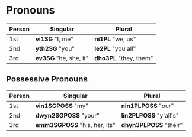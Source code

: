 # Pronouns

| Person | Singular | Plural  |
| ------ | -------- | ------- |
| 1st    | __<x-out>vi<x-src>1SG</x-src></x-out>__ "I, me" | __<x-out>ni<x-src>1PL</x-src></x-out>__ "we, us" |
| 2nd    | __<x-out>yth<x-src>2SG</x-src></x-out>__ "you" | __<x-out>le<x-src>2PL</x-src></x-out>__ "you all" |
| 3rd    | __<x-out>ev<x-src>3SG</x-src></x-out>__ "he, she, it"  | __<x-out>dho<x-src>3PL</x-src></x-out>__ "they, them" |

## Possessive Pronouns

| Person | Singular | Plural  |
| ------ | -------- | ------- |
| 1st    | __<x-out>vin<x-src>1SGPOSS</x-src></x-out>__ "my"  | __<x-out>nin<x-src>1PLPOSS</x-src></x-out>__ "our" |
| 2nd    | __<x-out>dwyn<x-src>2SGPOSS</x-src></x-out>__ "your" | __<x-out>lin<x-src>2PLPOSS</x-src></x-out>__ "y'all's" |
| 3rd    | __<x-out>emm<x-src>3SGPOSS</x-src></x-out>__ "his, her, its" | __<x-out>dhyn<x-src>3PLPOSS</x-src></x-out>__ "their" |
